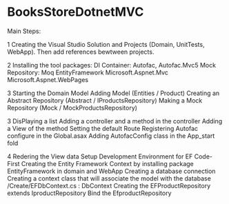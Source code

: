 # BooksStoreDotnetMVC

Main Steps:

1 Creating the Visual Studio Solution and Projects (Domain, UnitTests, WebApp). Then add references bewtween projects.

2 Installing the tool packages:
	DI Container: Autofac, Autofac.Mvc5
	Mock Repository: Moq
	EntityFramework
	Microsoft.Aspnet.Mvc
	Microsoft.Aspnet.WebPages

3 Starting the Domain Model
	Adding Model (Entities / Product)
	Creating an Abstract Repository (Abstract / IProductsRepository)
	Making a Mock Repository (Mock / MockProductsRepository)

3 DisPlaying a list
	Adding a controller  and  a method in the controller
	Adding a View of the method 
	Setting the default Route 
		Registering Autofac configure in the Global.asax 
		Adding AutofacConfig class in the App_start fold

4 Redering the View data
	Setup Development Environment for EF Code-First
	Creating the Entity Framework Context by installing package EntityFramework in domain and WebApp
	Creating a database connection
	Creating a context class that will associate the model with the database
		/Create/EFDbContext.cs : DbContext
	Creating the EFProductRepository extends IproductRepository
	Bind the EfproductRepository